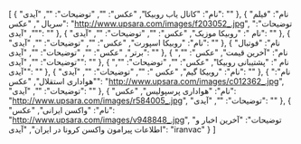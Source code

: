 [
  {
    "نام": "کانال یاب روبیکا",
    "عکس": "",
    "توضیحات": "",
    "آیدی": ""
  },
  {
    "نام": "فیلم سریال ",
    "عکس": "http://www.upsara.com/images/f203052_.jpg",
    "توضیحات": "",
    "آیدی": ""
  },
  {
    "نام ": "روبیکا موزیک",
    "عکس": "",
    "توضیحات": "",
    "آیدی": ""
  },
  {
    "نام": "روبیکا اسپورت",
    "عکس": "",
    "توضیحات": "",
    "آیدی": ""
  },
  {
    "نام": "فوتبال برتر",
    "عکس": "",
    "توضیحات": "",
    "آیدی": ""
  },
  {
    "نام": "آخرین قیمت",
    "عکس": "",
    "توضیحات": "",
    "آیدی": ""
  },
  {
    "نام ": "پشتیبانی روبیکا",
    "عکس": "",
    "توضیحات": "",
    "آیدی": ""
  },
  {
    "نام": "روبیکا گیم",
    "عکس ": "",
    "توضیحات": "",
    "آیدی": ""
  },
  {
    "نام": "هواداری استقلال",
    "عکس": "http://www.upsara.com/images/c012362_.jpg",
    "توضیحات": "",
    "آیدی": ""
  },
  {
    "نام": "هواداری پرسپولیس",
    "عکس": "http://www.upsara.com/images/r584005_.jpg",
    "توضیحات": "",
    "آیدی": ""
  },
  {
    "نام": "واکسن ایرانی",
    "عکس": "http://www.upsara.com/images/v948848_.jpg",
    "توضیحات": "آخرین اخبار و اطلاعات پیرامون واکسن کرونا در ایران",
    "آیدی": "iranvac"
  }
]
